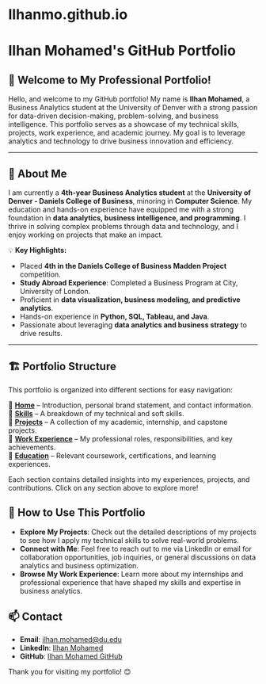 # Ilhanmo.github.io
# Ilhan Mohamed's GitHub Portfolio

## 🌟 Welcome to My Professional Portfolio!
Hello, and welcome to my GitHub portfolio! My name is **Ilhan Mohamed**, a Business Analytics student at the University of Denver with a strong passion for data-driven decision-making, problem-solving, and business intelligence. This portfolio serves as a showcase of my technical skills, projects, work experience, and academic journey. My goal is to leverage analytics and technology to drive business innovation and efficiency.

---

## 📌 About Me
I am currently a **4th-year Business Analytics student** at the **University of Denver - Daniels College of Business**, minoring in **Computer Science**. My education and hands-on experience have equipped me with a strong foundation in **data analytics, business intelligence, and programming**. I thrive in solving complex problems through data and technology, and I enjoy working on projects that make an impact.

💡 **Key Highlights:**
- Placed **4th in the Daniels College of Business Madden Project** competition.
- **Study Abroad Experience**: Completed a Business Program at City, University of London.
- Proficient in **data visualization, business modeling, and predictive analytics**.
- Hands-on experience in **Python, SQL, Tableau, and Java**.
- Passionate about leveraging **data analytics and business strategy** to drive results.

---

## 🏗️ Portfolio Structure
This portfolio is organized into different sections for easy navigation:

🔹 **[Home](https://github.com/ilhanmo/Ilhanmo.github.io)** – Introduction, personal brand statement, and contact information.  
🔹 **[Skills](https://github.com/ilhanmo/Ilhanmo.github.io/blob/main/Skills.md)** – A breakdown of my technical and soft skills.  
🔹 **[Projects](https://github.com/ilhanmo/Ilhanmo.github.io/blob/main/Projects.md)** – A collection of my academic, internship, and capstone projects.  
🔹 **[Work Experience](https://github.com/ilhanmo/Ilhanmo.github.io/blob/main/Work%20Experience.md)** – My professional roles, responsibilities, and key achievements.  
🔹 **[Education](https://github.com/ilhanmo/Ilhanmo.github.io/blob/main/Education.md)** – Relevant coursework, certifications, and learning experiences.  

Each section contains detailed insights into my experiences, projects, and contributions. Click on any section above to explore more!

## 🚀 How to Use This Portfolio
- **Explore My Projects**: Check out the detailed descriptions of my projects to see how I apply my technical skills to solve real-world problems.
- **Connect with Me**: Feel free to reach out to me via LinkedIn or email for collaboration opportunities, job inquiries, or general discussions on data analytics and business optimization.
- **Browse My Work Experience**: Learn more about my internships and professional experience that have shaped my skills and expertise in business analytics.

## 📫 Contact
- **Email**: [ilhan.mohamed@du.edu](mailto:ilhan.mohamed@du.edu)  
- **LinkedIn**: [Ilhan Mohamed](https://www.linkedin.com/in/ilhan-mohamed-033b52250/)  
- **GitHub**: [Ilhan Mohamed GitHub](https://github.com/ilhanmo/Ilhanmo.github.io)  

Thank you for visiting my portfolio! 😊
